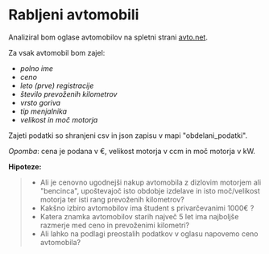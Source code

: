 # Rabljeni avtomobili

Analiziral bom oglase avtomobilov na spletni strani [avto.net](https://www.avto.net/Ads/results.asp?znamka=&model=&modelID=&tip=&znamka2=&model2=&tip2=&znamka3=&model3=&tip3=&cenaMin=0&cenaMax=999999&letnikMin=0&letnikMax=2090&bencin=0&starost2=999&oblika=0&ccmMin=0&ccmMax=99999&mocMin=&mocMax=&kmMin=0&kmMax=9999999&kwMin=0&kwMax=999&motortakt=0&motorvalji=0&lokacija=0&sirina=0&dolzina=&dolzinaMIN=0&dolzinaMAX=100&nosilnostMIN=0&nosilnostMAX=999999&lezisc=&presek=0&premer=0&col=0&vijakov=0&EToznaka=0&vozilo=&airbag=&barva=&barvaint=&EQ1=1000000000&EQ2=1000000000&EQ3=1000000000&EQ4=100000000&EQ5=1000000000&EQ6=1000000000&EQ7=1110100120&EQ8=1010000001&EQ9=1000000000&KAT=1010000000&PIA=&PIAzero=&PSLO=&akcija=0&paketgarancije=&broker=0&prikazkategorije=0&kategorija=0&zaloga=10&arhiv=0&presort=3&tipsort=DESC&stran=1&subSTAR=303).


Za vsak avtomobil bom zajel:
- *polno ime*
- *ceno*
- *leto (prve) registracije*
- *število prevoženih kilometrov*
- *vrsto goriva*
- *tip menjalnika*
- *velikost in moč motorja*

Zajeti podatki so shranjeni csv in json zapisu v mapi "obdelani_podatki".

*Opomba*: cena je podana v €, velikost motorja v ccm in moč motorja v kW.


**Hipoteze:**
>- Ali je cenovno ugodnejši nakup avtomobila z dizlovim motorjem ali "bencinca", upoštevajoč isto obdobje izdelave in isto moč/velikost motorja ter isti rang prevoženih kilometrov?
>- Kakšno izbiro avtomobilov ima študent s privarčevanimi 1000€ ?
>- Katera znamka avtomobilov starih največ 5 let ima najboljše razmerje med ceno in prevoženimi kilometri?
>- Ali lahko na podlagi preostalih podatkov v oglasu napovemo ceno avtomobila?